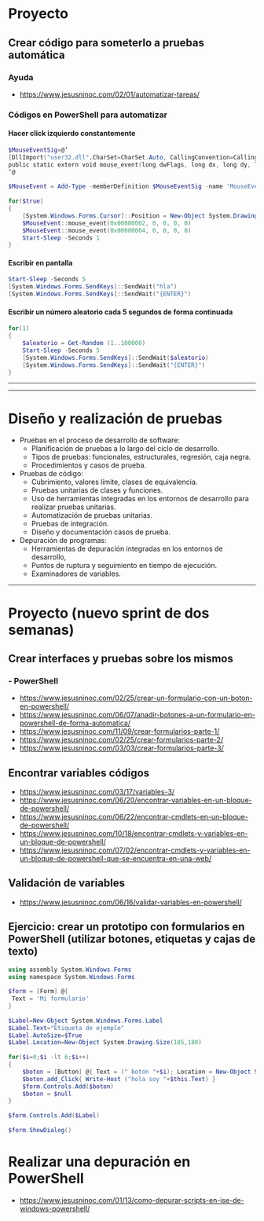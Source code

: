 # Proyecto

## Crear código para someterlo a pruebas automática

### Ayuda
* https://www.jesusninoc.com/02/01/automatizar-tareas/

### Códigos en PowerShell para automatizar

#### Hacer click izquierdo constantemente
```PowerShell
$MouseEventSig=@’
[DllImport("user32.dll",CharSet=CharSet.Auto, CallingConvention=CallingConvention.StdCall)]
public static extern void mouse_event(long dwFlags, long dx, long dy, long cButtons, long dwExtraInfo);
‘@
 
$MouseEvent = Add-Type -memberDefinition $MouseEventSig -name 'MouseEventWinApi' -passThru
 
for($true)
{
    [System.Windows.Forms.Cursor]::Position = New-Object System.Drawing.Point(61,45)
    $MouseEvent::mouse_event(0x00000002, 0, 0, 0, 0)
    $MouseEvent::mouse_event(0x00000004, 0, 0, 0, 0)
    Start-Sleep -Seconds 1
}
```
 
#### Escribir en pantalla
```PowerShell
Start-Sleep -Seconds 5
[System.Windows.Forms.SendKeys]::SendWait("hla")
[System.Windows.Forms.SendKeys]::SendWait("{ENTER}")
```
 
#### Escribir un número aleatorio cada 5 segundos de forma continuada
```PowerShell
for(1)
{
    $aleatorio = Get-Random (1..100000)
    Start-Sleep -Seconds 5
    [System.Windows.Forms.SendKeys]::SendWait($aleatorio)
    [System.Windows.Forms.SendKeys]::SendWait("{ENTER}")
}
```

--------
--------

# Diseño y realización de pruebas
- Pruebas en el proceso de desarrollo de software:
  - Planificación de pruebas a lo largo del ciclo de desarrollo.
  - Tipos de pruebas: funcionales, estructurales, regresión, caja negra.
  - Procedimientos y casos de prueba.
- Pruebas de código:
  - Cubrimiento, valores límite, clases de equivalencia.
  - Pruebas unitarias de clases y funciones.
  - Uso de herramientas integradas en los entornos de desarrollo para realizar pruebas unitarias.
  - Automatización de pruebas unitarias.
  - Pruebas de integración.
  - Diseño y documentación casos de prueba.
- Depuración de programas:
  - Herramientas de depuración integradas en los entornos de desarrollo,
  - Puntos de ruptura y seguimiento en tiempo de ejecución.
  - Examinadores de variables.

----------

# Proyecto (nuevo sprint de dos semanas)

## Crear interfaces y pruebas sobre los mismos
### - PowerShell
   - https://www.jesusninoc.com/02/25/crear-un-formulario-con-un-boton-en-powershell/
   - https://www.jesusninoc.com/06/07/anadir-botones-a-un-formulario-en-powershell-de-forma-automatica/
   - https://www.jesusninoc.com/11/09/crear-formularios-parte-1/
   - https://www.jesusninoc.com/02/25/crear-formularios-parte-2/
   - https://www.jesusninoc.com/03/03/crear-formularios-parte-3/

## Encontrar variables códigos
* https://www.jesusninoc.com/03/17/variables-3/
* https://www.jesusninoc.com/06/20/encontrar-variables-en-un-bloque-de-powershell/
* https://www.jesusninoc.com/06/22/encontrar-cmdlets-en-un-bloque-de-powershell/
* https://www.jesusninoc.com/10/18/encontrar-cmdlets-y-variables-en-un-bloque-de-powershell/
* https://www.jesusninoc.com/07/02/encontrar-cmdlets-y-variables-en-un-bloque-de-powershell-que-se-encuentra-en-una-web/

## Validación de variables
* https://www.jesusninoc.com/06/16/validar-variables-en-powershell/

## Ejercicio: crear un prototipo con formularios en PowerShell (utilizar botones, etiquetas y cajas de texto)
```PowerShell
using assembly System.Windows.Forms
using namespace System.Windows.Forms
 
$form = [Form] @{
 Text = 'Mi formulario'
}
 
$Label=New-Object System.Windows.Forms.Label
$Label.Text="Etiqueta de ejemplo"
$Label.AutoSize=$True
$Label.Location=New-Object System.Drawing.Size(185,180)
 
for($i=0;$i -lt 6;$i++)
{
    $boton = [Button] @{ Text = (" botón "+$i); Location = New-Object System.Drawing.Point ((50*$i),100)}
    $boton.add_Click{ Write-Host ("hola soy "+$this.Text) }
    $form.Controls.Add($boton)
    $boton = $null
}
 
$form.Controls.Add($Label)
 
$form.ShowDialog()
```

# Realizar una depuración en PowerShell
* https://www.jesusninoc.com/01/13/como-depurar-scripts-en-ise-de-windows-powershell/

